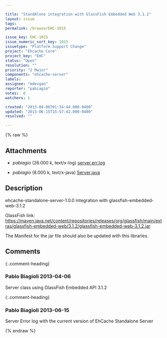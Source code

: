 ```yaml
---

title: "StandAlone integration with GlassFish Embedded Web 3.1.2"
layout: issue
tags: 
permalink: /browse/EHC-1015

issue_key: EHC-1015
issue_numeric_sort_key: 1015
issuetype: "Platform Support Change"
project: "Ehcache Core"
project_key: "EHC"
status: "Open"
resolution: ""
priority: "2 Major"
components: "ehcache-server"
labels: 
assignee: "mdevgan"
reporter: "pabiagio"
votes:  0
watchers: 1

created: "2013-04-06T01:34:44.000-0400"
updated: "2013-06-15T15:57:42.000-0400"
resolved: ""

---
```




{% raw %}


## Attachments

* <em>pabiagio</em> (26.000 k, text/x-log) [server.err.log](/attachments/EHC/EHC-1015/server.err.log)

* <em>pabiagio</em> (8.000 k, text/x-java) [Server.java](/attachments/EHC/EHC-1015/Server.java)




## Description

<div markdown="1" class="description">

ehcache-standalone-server-1.0.0 integration with glassfish-embedded-web-3.1.2

GlassFish link:
https://maven.java.net/content/repositories/releases/org/glassfish/main/extras/glassfish-embedded-web/3.1.2/glassfish-embedded-web-3.1.2.jar

The Manifest for the jar file should also be updated with this libraries.

</div>

## Comments


{:.comment-heading}
### **Pablo Biagioli** <span class="date">2013-04-06</span>

<div markdown="1" class="comment">

Server class using GlassFish Embedded API 3.1.2

</div>


{:.comment-heading}
### **Pablo Biagioli** <span class="date">2013-06-15</span>

<div markdown="1" class="comment">

Server Error log with the current version of EhCache Standalone Server

</div>



{% endraw %}
